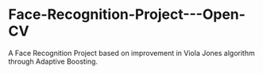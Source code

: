 # Face-Recognition-Project---Open-CV
A Face Recognition Project based on improvement in Viola Jones algorithm through Adaptive Boosting.
